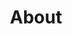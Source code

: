 ---
title: About
layout: collection
permalink: /about/
author_profile: true
sidebar_main: true
entries_layout: grid
classes: wide
---
